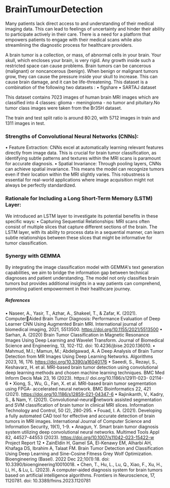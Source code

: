 # BrainTumourDetection
Many patients lack direct access to and understanding of their medical imaging data. This can lead to feelings of uncertainty and hinder their ability 
to participate actively in their care. There is a need for a platform that empowers patients to engage with their medical scans while also streamlining the 
diagnostic process for healthcare providers.

A brain tumor is a collection, or mass, of abnormal cells in your brain. Your skull, which encloses your brain, is very rigid. Any growth inside such a 
restricted space can cause problems. Brain tumors can be cancerous (malignant) or noncancerous (benign). When benign or malignant tumors 
grow, they can cause the pressure inside your skull to increase. This can cause brain damage, and it can be life-threatening. 
This dataset is a combination of the following two datasets : 
• figshare
• SARTAJ dataset

This dataset contains 7023 images of human brain MRI images which are classified into 4 classes: glioma - meningioma - no tumor and pituitary.No 
tumor class images were taken from the Br35H dataset. 

The train and test split ratio is around 80:20, with 5712 images in train and 1311 images in test.

### Strengths of Convolutional Neural Networks (CNNs): 
• Feature Extraction: CNNs excel at automatically learning relevant 
features directly from image data. This is crucial for brain tumor 
classification, as identifying subtle patterns and textures within the 
MRI scans is paramount for accurate diagnosis. 
• Spatial Invariance: Through pooling layers, CNNs can achieve 
spatial invariance. This means the model can recognize tumors even if 
their location within the MRI slightly varies. This robustness is essential 
for real-world applications where image acquisition might not always 
be perfectly standardized. 


### Rationale for Including a Long Short-Term Memory (LSTM) Layer: 
We introduced an LSTM layer to investigate its potential benefits in these 
specific ways: 
• Capturing Sequential Relationships: MRI scans often consist of 
multiple slices that capture different sections of the brain. The LSTM 
layer, with its ability to process data in a sequential manner, can learn 
subtle relationships between these slices that might be informative for 
tumor classification. 

### Synergy with GEMMA 
By integrating the image classification model with GEMMA's text generation capabilities, we aim to bridge the information gap between technical diagnoses and patient understanding. The model not only classifies brain tumors but provides additional insights in a way patients can comprehend, promoting patient empowerment in their healthcare journey.




##### References

• Naseer, A., Yasir, T., Azhar, A., Shakeel, T., & Zafar, K. (2021). Computer￾Aided Brain Tumor Diagnosis: Performance Evaluation of Deep Learner 
CNN Using Augmented Brain MRI. International journal of biomedical 
imaging, 2021, 5513500. https://doi.org/10.1155/2021/5513500 
• Sarhan, A. (2020) Brain Tumor Classification in Magnetic Resonance 
Images Using Deep Learning and Wavelet Transform. Journal of Biomedical 
Science and Engineering, 13, 102-112. doi: 10.4236/jbise.2020.136010. 
• Mahmud, M.I.; Mamun, M.; Abdelgawad, A. A Deep Analysis of Brain 
Tumor Detection from MR Images Using Deep Learning Networks. 
Algorithms 2023, 16, 176. https://doi.org/10.3390/a16040176 
• Saeedi, S., Rezayi, S., Keshavarz, H. et al. MRI-based brain tumor 
detection using convolutional deep learning methods and chosen machine 
learning techniques. BMC Med Inform Decis Mak 23, 16 (2023). https://
doi.org/10.1186/s12911-023- 02114-6 
• Xiong, S., Wu, G., Fan, X. et al. MRI-based brain tumor segmentation 
using FPGA- accelerated neural network. BMC Bioinformatics 22, 421 
(2021). https://doi.org/10.1186/s12859-021-04347-6
• Rajinikanth, V., Kadry, S., & Nam, Y. (2021). Convolutional-neural￾network assisted segmentation and SVM classification of brain tumor in 
clinical MRI slices. Information Technology and Control, 50 (2), 280-295. 
• Fouad, I. A. (2021). Developing a fully automated CAD tool for effective 
and accurate detection of brain tumors in MRI images. International 
Journal of Computer Science and Information Security, 19(1), 1-9. 
• Anagun, Y. Smart brain tumor diagnosis system utilizing deep 
convolutional neural networks. Multimed Tools Appl 82, 44527-44553 
(2023). https://doi.org/10.1007/s11042-023-15422-w
Project Report 12
• ZainEldin H, Gamel SA, El-Kenawy EM, Alharbi AH, Khafaga DS, Ibrahim 
A, Talaat FM. Brain Tumor Detection and Classification Using Deep Learning 
and Sine-Cosine Fitness Grey Wolf Optimization. Bioengineering (Basel). 
2022 Dec 22;10(1):18. doi: 10.3390/bioengineering10010018. 
• Chen, T., Hu, L., Lu, Q., Xiao, F., Xu, H., Li, H., & Lu, L. (2023). A 
computer-aided diagnosis system for brain tumors based on artificial 
intelligence algorithms. Frontiers in Neuroscience, 17, 1120781. doi: 
10.3389/fnins.2023.1120781
